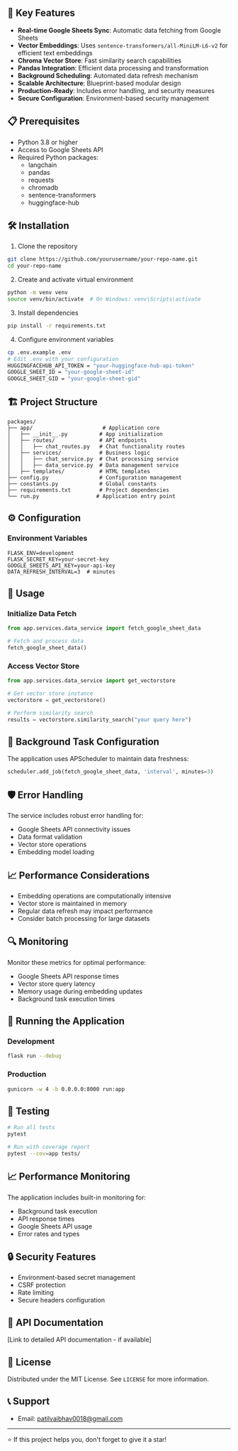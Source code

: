 ## 🚀 Key Features

- **Real-time Google Sheets Sync**: Automatic data fetching from Google Sheets
- **Vector Embeddings**: Uses `sentence-transformers/all-MiniLM-L6-v2` for efficient text embeddings
- **Chroma Vector Store**: Fast similarity search capabilities
- **Pandas Integration**: Efficient data processing and transformation
- **Background Scheduling**: Automated data refresh mechanism
- **Scalable Architecture**: Blueprint-based modular design
- **Production-Ready**: Includes error handling, and security measures
- **Secure Configuration**: Environment-based security management

## 📋 Prerequisites

- Python 3.8 or higher
- Access to Google Sheets API
- Required Python packages:
  - langchain
  - pandas
  - requests
  - chromadb
  - sentence-transformers
  - huggingface-hub

## 🛠️ Installation

1. Clone the repository
```bash
git clone https://github.com/yourusername/your-repo-name.git
cd your-repo-name
```

2. Create and activate virtual environment
```bash
python -m venv venv
source venv/bin/activate  # On Windows: venv\Scripts\activate
```

3. Install dependencies
```bash
pip install -r requirements.txt
```

4. Configure environment variables
```bash
cp .env.example .env
# Edit .env with your configuration
HUGGINGFACEHUB_API_TOKEN = "your-huggingface-hub-api-token"
GOOGLE_SHEET_ID = "your-google-sheet-id"
GOOGLE_SHEET_GID = "your-google-sheet-gid"
```

## 🏗️ Project Structure
```
packages/
├── app/                      # Application core
│   ├── __init__.py          # App initialization
│   ├── routes/              # API endpoints
│   │   ├── chat_routes.py   # Chat functionality routes
│   ├── services/            # Business logic
│   │   ├── chat_service.py  # Chat processing service
│   │   ├── data_service.py  # Data management service
│   ├── templates/           # HTML templates
├── config.py                # Configuration management
├── constants.py             # Global constants
├── requirements.txt         # Project dependencies
└── run.py                  # Application entry point
```

## ⚙️ Configuration

### Environment Variables
```env
FLASK_ENV=development
FLASK_SECRET_KEY=your-secret-key
GOOGLE_SHEETS_API_KEY=your-api-key
DATA_REFRESH_INTERVAL=3  # minutes
```

## 🚀 Usage

### Initialize Data Fetch
```python
from app.services.data_service import fetch_google_sheet_data

# Fetch and process data
fetch_google_sheet_data()
```

### Access Vector Store
```python
from app.services.data_service import get_vectorstore

# Get vector store instance
vectorstore = get_vectorstore()

# Perform similarity search
results = vectorstore.similarity_search("your query here")
```

## 🔄 Background Task Configuration

The application uses APScheduler to maintain data freshness:

```python
scheduler.add_job(fetch_google_sheet_data, 'interval', minutes=3)
```

## 🛡️ Error Handling

The service includes robust error handling for:
- Google Sheets API connectivity issues
- Data format validation
- Vector store operations
- Embedding model loading

## 📈 Performance Considerations

- Embedding operations are computationally intensive
- Vector store is maintained in memory
- Regular data refresh may impact performance
- Consider batch processing for large datasets

## 🔍 Monitoring

Monitor these metrics for optimal performance:
- Google Sheets API response times
- Vector store query latency
- Memory usage during embedding updates
- Background task execution times


## 🚀 Running the Application

### Development
```bash
flask run --debug
```

### Production
```bash
gunicorn -w 4 -b 0.0.0.0:8000 run:app
```

## 🧪 Testing

```bash
# Run all tests
pytest

# Run with coverage report
pytest --cov=app tests/
```

## 📈 Performance Monitoring

The application includes built-in monitoring for:
- Background task execution
- API response times
- Google Sheets API usage
- Error rates and types

## 🔒 Security Features

- Environment-based secret management
- CSRF protection
- Rate limiting
- Secure headers configuration


## 📝 API Documentation

[Link to detailed API documentation - if available]

## 📜 License

Distributed under the MIT License. See `LICENSE` for more information.

## 📞 Support

- Email: patilvaibhav0018@gmail.com

---
⭐️ If this project helps you, don't forget to give it a star!